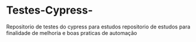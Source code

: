 # Testes-Cypress-
Repositorio de testes do cypress para estudos
repositorio de estudos para finalidade de melhoria e boas praticas de automação
